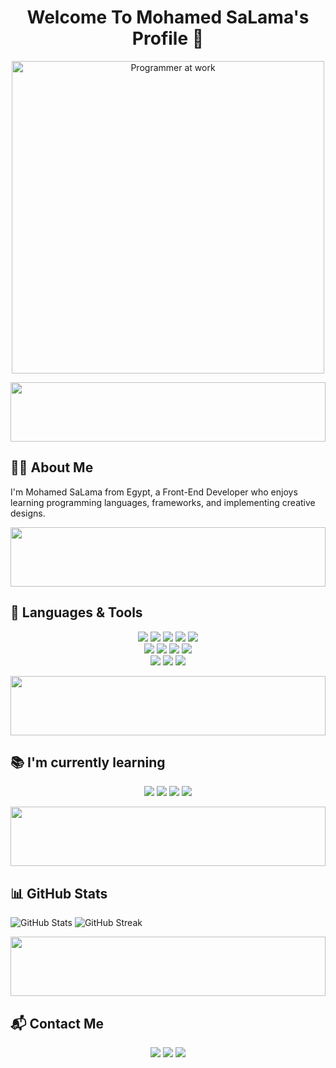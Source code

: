 <h1 align="center">Welcome To Mohamed SaLama's Profile 👋</h1> 

<p align="center"> 
  <img src="https://media.giphy.com/media/qgQUggAC3Pfv687qPC/giphy.gif" width="500" alt="Programmer at work"> 
</p> 

<p align="center"> 
  <img src="https://raw.githubusercontent.com/Govindv7555/Govindv7555/main/49e76e0596857673c5c80c85b84394c1.gif" width="100%" height="95px" /> 
</p> 

## 👨‍💻 About Me
I'm Mohamed SaLama from Egypt, a Front-End Developer who enjoys learning programming languages, frameworks, and implementing creative designs. 

<p align="center"> 
  <img src="https://raw.githubusercontent.com/Govindv7555/Govindv7555/main/49e76e0596857673c5c80c85b84394c1.gif" width="100%" height="95px" /> 
</p> 

## 🚀 Languages & Tools
<p align="center"> 
  <!-- Web --> 
  <img src="https://img.shields.io/badge/HTML5-E34F26?style=for-the-badge&logo=html5&logoColor=white" /> 
  <img src="https://img.shields.io/badge/CSS3-1572B6?style=for-the-badge&logo=css3&logoColor=white" /> 
  <img src="https://img.shields.io/badge/JavaScript-F7DF1E?style=for-the-badge&logo=javascript&logoColor=black" /> 
  <img src="https://img.shields.io/badge/Bootstrap-563D7C?style=for-the-badge&logo=bootstrap&logoColor=white" /> 
  <img src="https://img.shields.io/badge/Tailwind_CSS-38B2AC?style=for-the-badge&logo=tailwind-css&logoColor=white" /> 
  <br/> 

  <!-- Programming --> 
  <img src="https://img.shields.io/badge/C++-00599C?style=for-the-badge&logo=c%2B%2B&logoColor=white" /> 
  <img src="https://img.shields.io/badge/OOP-FF6F00?style=for-the-badge&logo=java&logoColor=white" /> 
  <img src="https://img.shields.io/badge/Data%20Structures-4CAF50?style=for-the-badge&logo=codeforces&logoColor=white" /> 
  <img src="https://img.shields.io/badge/Algorithms-FF9800?style=for-the-badge&logo=leetcode&logoColor=white" /> 
  <br/> 

  <!-- Tools --> 
  <img src="https://img.shields.io/badge/Git-F05032?style=for-the-badge&logo=git&logoColor=white" /> 
  <img src="https://img.shields.io/badge/GitHub-181717?style=for-the-badge&logo=github&logoColor=white" /> 
  <img src="https://img.shields.io/badge/VS%20Code-0078D4?style=for-the-badge&logo=visual-studio-code&logoColor=white" /> 
</p> 

<p align="center"> 
  <img src="https://raw.githubusercontent.com/Govindv7555/Govindv7555/main/49e76e0596857673c5c80c85b84394c1.gif" width="100%" height="95px" /> 
</p> 

## 📚 I'm currently learning
<p align="center"> 
  <img src="https://img.shields.io/badge/React-20232A?style=for-the-badge&logo=react&logoColor=61DAFB" /> 
  <img src="https://img.shields.io/badge/Next.js-000000?style=for-the-badge&logo=nextdotjs&logoColor=white" /> 
  <img src="https://img.shields.io/badge/TypeScript-007ACC?style=for-the-badge&logo=typescript&logoColor=white" /> 
  <img src="https://img.shields.io/badge/Advanced%20DSA-FF9800?style=for-the-badge&logo=leetcode&logoColor=white" /> 
</p> 

<p align="center"> 
  <img src="https://raw.githubusercontent.com/Govindv7555/Govindv7555/main/49e76e0596857673c5c80c85b84394c1.gif" width="100%" height="95px" /> 
</p> 

## 📊 GitHub Stats
<p align=""> 
  <img src="https://github-readme-stats.vercel.app/api?username=MohamedSalam5a&show_icons=true&theme=radical" alt="GitHub Stats" /> 
  
  <img src="https://github-readme-streak-stats.herokuapp.com/?user=MohamedSalam5a&theme=radical" alt="GitHub Streak" /> 
</p> 

<p align="center"> 
  <img src="https://raw.githubusercontent.com/Govindv7555/Govindv7555/main/49e76e0596857673c5c80c85b84394c1.gif" width="100%" height="95px" /> 
</p> 

## 📬 Contact Me
<p align="center"> 
  <a href="mailto:yourmail@gmail.com"><img src="https://img.shields.io/badge/Gmail-D14836?style=for-the-badge&logo=gmail&logoColor=white"/></a> 
  <a href="https://www.linkedin.com/in/mohamedsalamma/"><img src="https://img.shields.io/badge/LinkedIn-0A66C2?style=for-the-badge&logo=linkedin&logoColor=white"/></a> 
  <a href="https://wa.me/201094194633"><img src="https://img.shields.io/badge/WhatsApp-25D366?style=for-the-badge&logo=whatsapp&logoColor=white"/></a> 
</p>
